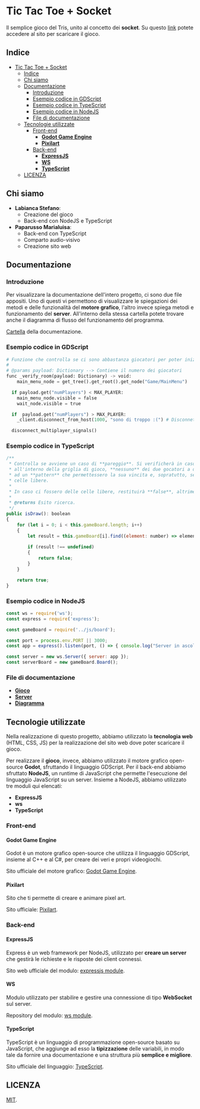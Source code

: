 # Tic Tac Toe + Socket

Il semplice gioco del Tris, unito al concetto dei **socket**.
Su questo [link](http://stefanolab.altervista.org/TicTacToe/index.html) potete accedere al sito per scaricare il gioco.

## Indice

- [Tic Tac Toe + Socket](#tic-tac-toe--socket)
  - [Indice](#indice)
  - [Chi siamo](#chi-siamo)
  - [Documentazione](#documentazione)
    - [Introduzione](#introduzione)
    - [Esempio codice in GDScript](#esempio-codice-in-gdscript)
    - [Esempio codice in TypeScript](#esempio-codice-in-typescript)
    - [Esempio codice in NodeJS](#esempio-codice-in-nodejs)
    - [File di documentazione](#file-di-documentazione)
  - [Tecnologie utilizzate](#tecnologie-utilizzate)
    - [Front-end](#front-end)
      - [**Godot Game Engine**](#godot-game-engine)
      - [**Pixilart**](#pixilart)
    - [Back-end](#back-end)
      - [**ExpressJS**](#expressjs)
      - [**WS**](#ws)
      - [**TypeScript**](#typescript)
  - [LICENZA](#licenza)

## Chi siamo

- **Labianca Stefano**:
  - Creazione del gioco
  - Back-end con NodeJS e TypeScript
- **Paparusso Marialuisa**:
  - Back-end con TypeScript
  - Comparto audio-visivo
  - Creazione sito web

## Documentazione

### Introduzione

Per visualizzare la documentazione dell'intero progetto, ci sono due file appositi. Uno di questi vi permettono di visualizzare le spiegazioni dei metodi e delle funzionalità del **motore grafico**, l'altro invece spiega metodi e funzionamento del **server**. All'interno della stessa cartella potete trovare anche il diagramma di flusso del funzionamento del programma.

[Cartella](docs) della documentazione.

### Esempio codice in GDScript

```python
# Funzione che controlla se ci sono abbastanza giocatori per poter iniziare la partita.
#
# @params payload: Dictionary --> Contiene il numero dei giocatori
func _verify_room(payload: Dictionary) -> void:
    main_menu_node = get_tree().get_root().get_node("Game/MainMenu")

  if payload.get("numPlayers") < MAX_PLAYER:
    main_menu_node.visible = false
    wait_node.visible = true

  if  payload.get("numPlayers") > MAX_PLAYER:
    _client.disconnect_from_host(1000, "sono di troppo :(") # Disconnetto il client

  disconnect_multiplayer_signals()
```

### Esempio codice in TypeScript

```javascript
/**
 * Controlla se avviene un caso di **pareggio**. Si verificherà in caso
 * all'interno della griglia di gioco, **nessuno** dei due gocatori a dato vita 
 * ad un **pattern** che permettessero la sua vincita e, sopratutto, se **non ci sono** più 
 * celle libere.
 * 
 * In caso ci fossero delle celle libere, restituirà **false**, altrimenti **true**.
 * 
 * @returns Esito ricerca. 
 */
public isDraw(): boolean 
{
    for (let i = 0; i < this.gameBoard.length; i++) 
    {
        let result = this.gameBoard[i].find((element: number) => element === this.EMPTY_CELL);
        
        if (result !== undefined)
        {
            return false;
        }
    }

    return true;
}
```

### Esempio codice in NodeJS

```javascript
const ws = require('ws');
const express = require('express');

const gameBoard = require('../js/board');

const port = process.env.PORT || 3000;
const app = express().listen(port, () => { console.log("Server in ascolto su " + port); });

const server = new ws.Server({ server: app });
const serverBoard = new gameBoard.Board();
```

### File di documentazione

- [**Gioco**](docs/GIOCO.md)
- [**Server**](docs/SERVER.md)
- [**Diagramma**](docs/UML.png)

## Tecnologie utilizzate

Nella realizzazione di questo progetto, abbiamo utilizzato la **tecnologia web** (HTML, CSS, JS) per la realizzazione
del sito web dove poter scaricare il gioco.

Per realizzare il **gioco**, invece, abbiamo utilizzato il motore grafico open-source **Godot**, sfruttando il linguaggio GDScript. Per il back-end abbiamo sfruttato **NodeJS**, un runtime di JavaScript che permette l'esecuzione del linguaggio JavaScript su un server. Insieme a NodeJS, abbiamo utilizzato tre moduli qui elencati:

- **ExpressJS**
- **ws**
- **TypeScript**

### Front-end

#### **Godot Game Engine**

Godot è un motore grafico open-source che utilizza il linguaggio GDScript, insieme al C++ e al C#, per creare dei veri e propri videogiochi.

Sito ufficiale del motore grafico: [Godot Game Engine](https://godotengine.org/).

#### **Pixilart**

Sito che ti permette di creare e animare pixel art.

Sito ufficiale: [Pixilart](https://www.pixilart.com/).

### Back-end

#### **ExpressJS**

Express è un web framework per NodeJS, utilizzato per **creare un server** che gestirà le richieste e le risposte dei client connessi.

Sito web ufficiale del modulo: [expressjs module](https://expressjs.com/).

#### **WS**

Modulo utilizzato per stabilire e gestire una connessione di tipo **WebSocket** sul server.

Repository del modulo: [ws module](https://github.com/websockets/ws).

#### **TypeScript**

TypeScript è un linguaggio di programmazione open-source basato su JavaScript, che aggiunge ad esso la **tipizzazione** delle variabili, in modo tale da fornire una documentazione e una struttura più **semplice e migliore**.

Sito ufficiale del linguaggio: [TypeScript](https://www.typescriptlang.org/).

## LICENZA

[MIT](LICENSE).

